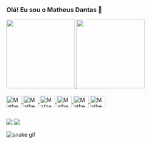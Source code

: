 
### Olá! Eu sou o Matheus Dantas 🤙

<div>
    <a href= "https://github.com/mm-dantas">
    <img height="180em" src="https://github-readme-stats.vercel.app/api?username=mm-dantas&show_icons=true&theme=dracula&include_all_commits=true&count_private=true"/>
    <img height="180em" src="https://github-readme-stats.vercel.app/api/top-langs/?username=mm-dantas&layout=compact&langs_count=16&theme=dracula"/>
</div>

<div style="display: inline_block"><br>
    <img align="center" alt="Matheus-Py" height="30" width="40" src="https://cdn.jsdelivr.net/gh/devicons/devicon@latest/icons/python/python-original.svg">
    <img align="center" alt="Matheus-Py" height="30" width="40" src="https://cdn.jsdelivr.net/gh/devicons/devicon@latest/icons/java/java-original.svg">
    <img align="center" alt="Matheus-Py" height="30" width="40" src="https://cdn.jsdelivr.net/gh/devicons/devicon@latest/icons/javascript/javascript-original.svg">
    <img align="center" alt="Matheus-Py" height="30" width="40" src="https://cdn.jsdelivr.net/gh/devicons/devicon@latest/icons/css3/css3-original.svg">
    <img align="center" alt="Matheus-Py" height="30" width="40" src="https://cdn.jsdelivr.net/gh/devicons/devicon@latest/icons/php/php-original.svg">
    <img align="center" alt="Matheus-Py" height="30" width="40" src="https://cdn.jsdelivr.net/gh/devicons/devicon@latest/icons/cplusplus/cplusplus-original.svg">
</div>

##

<div>
    <a href="https://www.linkedin.com/in/matheus-dantas-4254432b2/" target="_blank"><img src="https://img.shields.io/badge/LinkedIn-0077B5?style=for-the-badge&logo=linkedin&logoColor=white"></a>
    <a href="https://instagram.com/ma.dantas_7" target="_blank"><img src="https://img.shields.io/badge/Instagram-E4405F?style=for-the-badge&logo=instagram&logoColor=white"></a>
</div>

![snake gif](https://github.com/mm-dantas/mm-dantas/blob/output/github-contribution-grid-snake.gif)
